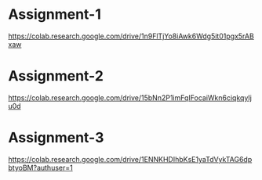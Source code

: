 # Assignment-1 
https://colab.research.google.com/drive/1n9FlTjYo8iAwk6Wdg5it01pgx5rABxaw

# Assignment-2
https://colab.research.google.com/drive/15bNn2P1imFqIFocaiWkn6ciqkqyIju0d

# Assignment-3
https://colab.research.google.com/drive/1ENNKHDIhbKsE1yaTdVykTAG6dpbtyoBM?authuser=1
